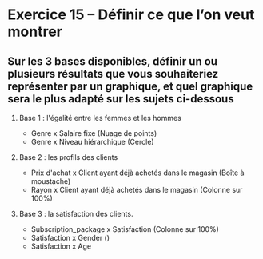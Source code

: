 # Exercice 15 – Définir ce que l’on veut montrer
## Sur les 3 bases disponibles, définir un ou plusieurs résultats que vous souhaiteriez représenter par un graphique, et quel graphique sera le plus adapté sur les sujets ci-dessous

1. Base 1 : l'égalité entre les femmes et les hommes
   - Genre x Salaire fixe           (Nuage de points)
   - Genre x Niveau hiérarchique    (Cercle)
  
2. Base 2 : les profils des clients
   - Prix d'achat x Client ayant déjà achetés dans le magasin   (Boîte à moustache)
   - Rayon x Client ayant déjà achetés dans le magasin          (Colonne sur 100%)
  
3. Base 3 : la satisfaction des clients.
   - Subscription_package x Satisfaction    (Colonne sur 100%)
   - Satisfaction x Gender                  ()
   - Satisfaction x Age

